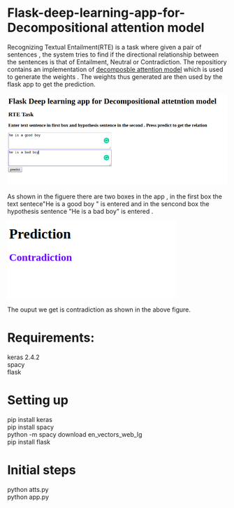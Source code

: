 # Flask-deep-learning-app-for-Decompositional attention model

Recognizing Textual Entailment(RTE) is a task where given a pair of sentences , the system tries to find if the directional relationship between the sentences is that of Entailment, Neutral or Contradiction. The repositiory contains an implementation of  [decomposble attention model](https://github.com/free-variation/spaCy/tree/master/examples/notebooks) which is used to generate the weights . The weights thus generated are then used by the flask app to get the prediction.





![alt text](https://github.com/ssramitsharma/Flask-deep-learning-app-for-Decomposable-attention-model/blob/master/flask1.png)


As shown in the figuere there are two boxes in the app , in the first box the text sentece"He is a good boy " is entered and in the sencond box the hypothesis sentence "He is a bad boy"  is entered . 

![alt text](https://github.com/ssramitsharma/Flask-deep-learning-app-for-Decomposable-attention-model/blob/master/flask2.png)

The ouput we get is contradiction as shown in the above figure.
# Requirements:
keras 2.4.2 <br/>
spacy <br/>
flask

# Setting up
pip install keras <br/>
pip install spacy <br/>
python -m spacy download en_vectors_web_lg <br/>
pip install flask


# Initial steps
python atts.py <br/>
python app.py


